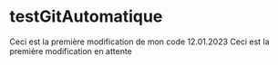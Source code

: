# testGitAutomatique

Ceci est la première modification de mon code 12.01.2023
Ceci est la première modification en attente
